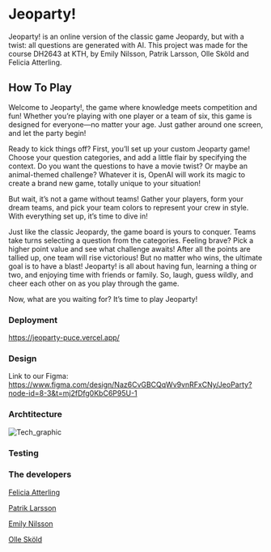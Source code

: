 # Jeoparty! 
Jeoparty! is an online version of the classic game Jeopardy, but with a twist: all questions are generated with AI.
This project was made for the course DH2643 at KTH, by Emily Nilsson, Patrik Larsson, Olle Sköld and Felicia Atterling.

## How To Play
Welcome to Jeoparty!, the game where knowledge meets competition and fun! Whether you’re playing with one player or a team of six, this game is designed for everyone—no matter your age. Just gather around one screen, and let the party begin!

Ready to kick things off? First, you’ll set up your custom Jeoparty game! Choose your question categories, and add a little flair by specifying the context. Do you want the questions to have a movie twist? Or maybe an animal-themed challenge? Whatever it is, OpenAI will work its magic to create a brand new game, totally unique to your situation!

But wait, it’s not a game without teams! Gather your players, form your dream teams, and pick your team colors to represent your crew in style. With everything set up, it’s time to dive in!

Just like the classic Jeopardy, the game board is yours to conquer. Teams take turns selecting a question from the categories. Feeling brave? Pick a higher point value and see what challenge awaits! After all the points are tallied up, one team will rise victorious! But no matter who wins, the ultimate goal is to have a blast! Jeoparty! is all about having fun, learning a thing or two, and enjoying time with friends or family. So, laugh, guess wildly, and cheer each other on as you play through the game.

Now, what are you waiting for? It’s time to play Jeoparty!

### Deployment
https://jeoparty-puce.vercel.app/

### Design
Link to our Figma: https://www.figma.com/design/Naz6CvGBCQqWv9vnRFxCNy/JeoParty?node-id=8-3&t=mj2fDfg0KbC6P95U-1 

### Archtitecture
![Tech_graphic](https://github.com/user-attachments/assets/79eb07ab-6fdf-4036-8a99-c753d37d0992)

### Testing

### The developers  
[Felicia Atterling](https://github.com/feliciaatterling)

[Patrik Larsson](https://github.com/larssonpatrik)

[Emily Nilsson](https://github.com/emlinem)

[Olle Sköld](https://github.com/OlleSkold)
